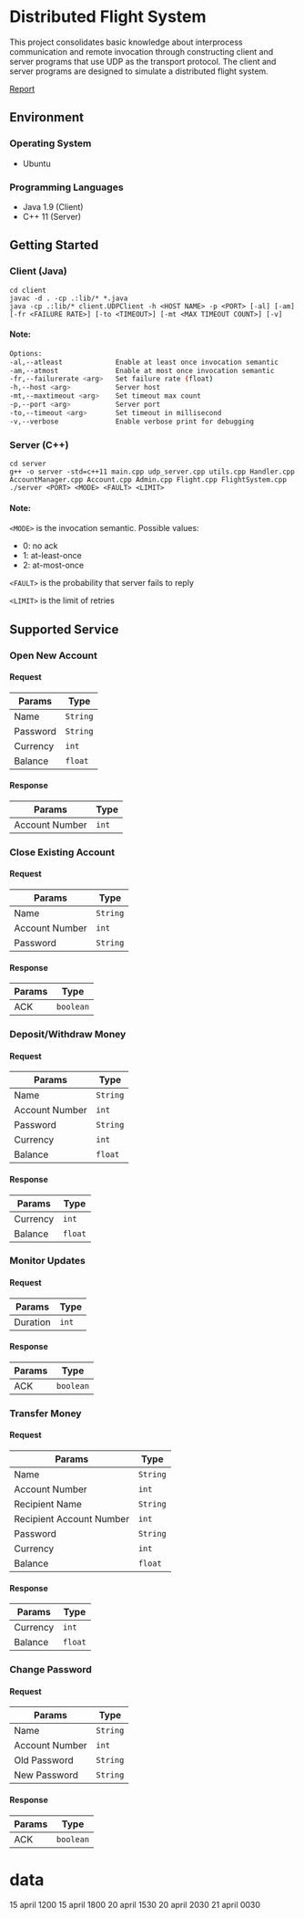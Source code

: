 # Distributed Flight System

This project consolidates basic knowledge about interprocess communication and remote invocation through constructing client and server programs that use UDP as the transport protocol. The client and server programs are designed to simulate a distributed flight system.

[Report](https://github.com/cacad-ntu/distributed-banking-system-report)

## Environment


### Operating System
- Ubuntu


### Programming Languages
- Java 1.9 (Client)
- C++ 11 (Server)

## Getting Started

### Client (Java)
```
cd client
javac -d . -cp .:lib/* *.java
java -cp .:lib/* client.UDPClient -h <HOST NAME> -p <PORT> [-al] [-am] [-fr <FAILURE RATE>] [-to <TIMEOUT>] [-mt <MAX TIMEOUT COUNT>] [-v]
```     

#### Note:
```bash
Options:
-al,--atleast             Enable at least once invocation semantic
-am,--atmost              Enable at most once invocation semantic
-fr,--failurerate <arg>   Set failure rate (float)
-h,--host <arg>           Server host
-mt,--maxtimeout <arg>    Set timeout max count
-p,--port <arg>           Server port
-to,--timeout <arg>       Set timeout in millisecond
-v,--verbose              Enable verbose print for debugging
```


### Server (C++)
```
cd server
g++ -o server -std=c++11 main.cpp udp_server.cpp utils.cpp Handler.cpp AccountManager.cpp Account.cpp Admin.cpp Flight.cpp FlightSystem.cpp
./server <PORT> <MODE> <FAULT> <LIMIT>
```

#### Note:

```<MODE>``` is the invocation semantic. Possible values:

- 0: no ack
- 1: at-least-once
- 2: at-most-once

```<FAULT>``` is the probability that server fails to reply

```<LIMIT>``` is the limit of retries



## Supported Service


### Open New Account

#### Request
| Params   | Type         |
| -------- | ------------ |
| Name     | ```String``` |
| Password | ```String``` |
| Currency | ```int```    |
| Balance  | ```float```  |

#### Response
| Params         | Type      |
| -------------- | --------- |
| Account Number | ```int``` |


### Close Existing Account

#### Request
| Params         | Type         |
| -------------- | ------------ |
| Name           | ```String``` |
| Account Number | ```int```    |
| Password       | ```String``` |

#### Response
| Params | Type          |
| ------ | ------------- |
| ACK    | ```boolean``` |


### Deposit/Withdraw Money

#### Request
| Params         | Type         |
| -------------- | ------------ |
| Name           | ```String``` |
| Account Number | ```int```    |
| Password       | ```String``` |
| Currency       | ```int```    |
| Balance        | ```float```  |

#### Response
| Params   | Type        |
| -------- | ----------- |
| Currency | ```int```   |
| Balance  | ```float``` |


### Monitor Updates

#### Request
| Params   | Type      |
| -------- | --------- |
| Duration | ```int``` |

#### Response
| Params | Type          |
| ------ | ------------- |
| ACK    | ```boolean``` |


### Transfer Money

#### Request
| Params                   | Type         |
| ------------------------ | ------------ |
| Name                     | ```String``` |
| Account Number           | ```int```    |
| Recipient Name           | ```String``` |
| Recipient Account Number | ```int```    |
| Password                 | ```String``` |
| Currency                 | ```int```    |
| Balance                  | ```float```  |

#### Response
| Params   | Type        |
| -------- | ----------- |
| Currency | ```int```   |
| Balance  | ```float``` |


### Change Password

#### Request
| Params         | Type         |
| -------------- | ------------ |
| Name           | ```String``` |
| Account Number | ```int```    |
| Old Password   | ```String``` |
| New Password   | ```String``` |

#### Response
| Params | Type          |
| ------ | ------------- |
| ACK    | ```boolean``` |

# data
15 april 1200
15 april 1800
20 april 1530
20 april 2030
21 april 0030